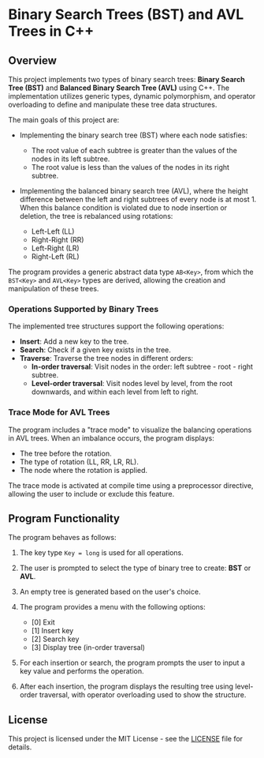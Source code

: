 # Binary Search Trees (BST) and AVL Trees in C++

## Overview

This project implements two types of binary search trees: **Binary Search Tree (BST)** and **Balanced Binary Search Tree (AVL)** using C++. The implementation utilizes generic types, dynamic polymorphism, and operator overloading to define and manipulate these tree data structures. 

The main goals of this project are:
- Implementing the binary search tree (BST) where each node satisfies:
  - The root value of each subtree is greater than the values of the nodes in its left subtree.
  - The root value is less than the values of the nodes in its right subtree.
  
- Implementing the balanced binary search tree (AVL), where the height difference between the left and right subtrees of every node is at most 1. When this balance condition is violated due to node insertion or deletion, the tree is rebalanced using rotations:
  - Left-Left (LL)
  - Right-Right (RR)
  - Left-Right (LR)
  - Right-Left (RL)

The program provides a generic abstract data type `AB<Key>`, from which the `BST<Key>` and `AVL<Key>` types are derived, allowing the creation and manipulation of these trees.

### Operations Supported by Binary Trees
The implemented tree structures support the following operations:

- **Insert**: Add a new key to the tree.
- **Search**: Check if a given key exists in the tree.
- **Traverse**: Traverse the tree nodes in different orders:
  - **In-order traversal**: Visit nodes in the order: left subtree - root - right subtree.
  - **Level-order traversal**: Visit nodes level by level, from the root downwards, and within each level from left to right.

### Trace Mode for AVL Trees

The program includes a "trace mode" to visualize the balancing operations in AVL trees. When an imbalance occurs, the program displays:
- The tree before the rotation.
- The type of rotation (LL, RR, LR, RL).
- The node where the rotation is applied.

The trace mode is activated at compile time using a preprocessor directive, allowing the user to include or exclude this feature.

## Program Functionality

The program behaves as follows:

1. The key type `Key = long` is used for all operations.
2. The user is prompted to select the type of binary tree to create: **BST** or **AVL**.
3. An empty tree is generated based on the user's choice.
4. The program provides a menu with the following options:
   - [0] Exit
   - [1] Insert key
   - [2] Search key
   - [3] Display tree (in-order traversal)
   
5. For each insertion or search, the program prompts the user to input a key value and performs the operation.
6. After each insertion, the program displays the resulting tree using level-order traversal, with operator overloading used to show the structure.

## License

This project is licensed under the MIT License - see the [LICENSE](LICENSE) file for details.
